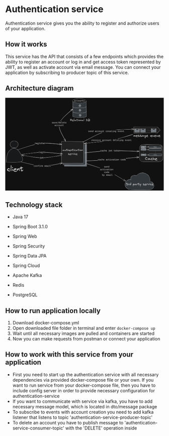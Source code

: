 # Authentication service

Authentication service gives you the ability to register and authorize users of your 
application.

## How it works
This service has the API that consists of a few endpoints which provides the ability to
register an account or log in and get access token represented by JWT, as well as activate
account via email message. You can connect your application by subscribing to producer
topic of this service.

## Architecture diagram
![](images/authentication-service-architecture.png)

## Technology stack

- Java 17

- Spring Boot 3.1.0
- Spring Web
- Spring Security
- Spring Data JPA
- Spring Cloud

- Apache Kafka
- Redis
- PostgreSQL

## How to run application locally
1. Download docker-compose.yml
2. Open downloaded file folder in terminal and enter ```docker-compose up```
3. Wait until all necessary images are pulled and containers are started
4. Now you can make requests from postman or connect your application

## How to work with this service from your application
- First you need to start up the authentication service with all necessary dependencies 
via provided docker-compose file or your own. If you want to run service from 
your docker-compose file, then you have to include config server in order to provide 
necessary configuration for authentication-service
- If you want to communicate with service via kafka, you have to add necessary message model,
which is located in dto/message package
- To subscribe to events with account creation you need to add kafka listener 
that listens to topic 'authentication-service-producer-topic'
- To delete an account you have to publish message to 
'authentication-service-consumer-topic' with the 'DELETE' operation inside
